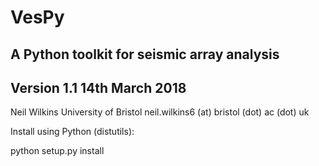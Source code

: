 # VesPy
A Python toolkit for seismic array analysis
-----
Version 1.1
14th March 2018
-------
Neil Wilkins
University of Bristol
neil.wilkins6 (at) bristol (dot) ac (dot) uk



Install using Python (distutils):

python setup.py install
